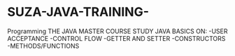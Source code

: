# SUZA-JAVA-TRAINING-
Programming 
THE JAVA MASTER COURSE 
STUDY JAVA BASICS ON:
-USER ACCEPTANCE
-CONTROL FLOW
-GETTER AND SETTER
-CONSTRUCTORS
-METHODS/FUNCTIONS
